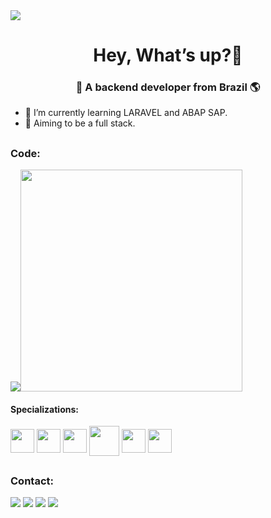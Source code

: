 <a target="_blank" href="">
    <img src="https://cdn.discordapp.com/attachments/742479609723093046/1199787553956581386/setup.png?ex=65c3d03b&is=65b15b3b&hm=46333f0d1178e312b50bef9bf71d9abf11e59c14fb777bb82687df8b494111f4&" />
  </a>

<div align="center">
  <h1> Hey, What’s up?👋 </h1>
  <h3>🔭 A backend developer from Brazil 🌎</h3>
</div> 

- 📝 I’m currently learning LARAVEL and ABAP SAP.
- 🚀 Aiming to be a full stack.
  
##
<h3>Code:</h3>
<div style="display: inline;">
  <a target="_blank" href="https://github.com/NickolasMendes?tab=repositories">
    <img src="https://github-readme-stats.vercel.app/api?username=NickolasMendes&show_icons=true&theme=tokyonight&include_all_commits=true" /><img width="355px" src="https://github-readme-stats.vercel.app/api/top-langs/?username=NickolasMendes&layout=compact&theme=tokyonight&include_all_commits=true" />
  </a>
</div>

<br />

<h4>Specializations:</h4>
<div style="display: inline;">
  <a target="_blank" href="https://html.com/document/" ><img align="center" width="38" src="https://cdn.jsdelivr.net/gh/devicons/devicon/icons/html5/html5-original.svg" /></a>
  <a target="_blank" href="https://devdocs.io/css/" ><img align="center" width="38" src="https://cdn.jsdelivr.net/gh/devicons/devicon/icons/css3/css3-original.svg" /></a>
  <a target="_blank" href="https://devdocs.io/javascript/" ><img align="center" width="38" src="https://cdn.jsdelivr.net/gh/devicons/devicon/icons/javascript/javascript-original.svg" /></a>
  <a target="_blank" href="https://www.php.net/docs.php"><img align="center" width="48" src="https://cdn.jsdelivr.net/gh/devicons/devicon/icons/php/php-original.svg" /></a>
  <a target="_blank" href="https://laravel.com/docs/10.x/installation#why-laravel"><img align="center" width="38" src="https://cdn.jsdelivr.net/gh/devicons/devicon/icons/laravel/laravel-plain.svg" /></a>
  <a target="_blank" href="https://git-scm.com/doc" ><img align="center" width="38" src="https://cdn.jsdelivr.net/gh/devicons/devicon/icons/git/git-original.svg" /></a>
</div>

##

<h3>Contact:</h3>
<div style="display: inline;">
  <a target="_blank" href="https://www.linkedin.com/in/nickolas-mendes-de-camilis-a094a7249/"><img src="https://img.shields.io/badge/LinkedIn-0077B5?style=for-the-badge&logo=linkedin&logoColor=white" /></a>
  <a target="_blank" href="https://www.instagram.com/nmcamiliss/"><img src="https://img.shields.io/badge/Instagram-E4405F?style=for-the-badge&logo=instagram&logoColor=white" /></a>
  <a target="_blank" href="wa.me/5511998584530"><img src="https://img.shields.io/badge/WhatsApp-25D366?style=for-the-badge&logo=whatsapp&logoColor=white" /></a>
  <a target="_blank" href="mailto:nmcamilistrab@gmail.com"><img src="https://img.shields.io/badge/Gmail-D14836?style=for-the-badge&logo=gmail&logoColor=white" /></a>
</div>
